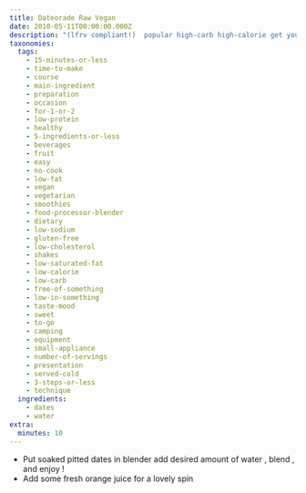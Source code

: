 ```yaml
---
title: Dateorade Raw Vegan
date: 2010-05-11T00:00:00.000Z
description: "(lfrv compliant!)  popular high-carb high-calorie get you moving drink loved by many low fat raw vegans aka frugivores!  struggling to get your calories in?  this is the key & tastes amazing!!  the amount of water is up to you - less for more of a pudding and extra for more of a milky drink.  play with the ratios to find what you prefer!!  popularized by freelee at 30bananasaday.com.  \r\n\r\nsoft, succulent, organic medjool dates are best but any will do.  soak your dates for 6 hours or overnight.  if you can't get organic then discard the soaking water or drain & rinse about half way through the soak time and keep the second round of soak water.  (times don't include soaking).\r\n\r\nremember food combining!!  this will move fast through your system so nothing heavier before and wait an hour after sweet fruit for a different type."
taxonomies:
  tags:
    - 15-minutes-or-less
    - time-to-make
    - course
    - main-ingredient
    - preparation
    - occasion
    - for-1-or-2
    - low-protein
    - healthy
    - 5-ingredients-or-less
    - beverages
    - fruit
    - easy
    - no-cook
    - low-fat
    - vegan
    - vegetarian
    - smoothies
    - food-processor-blender
    - dietary
    - low-sodium
    - gluten-free
    - low-cholesterol
    - shakes
    - low-saturated-fat
    - low-calorie
    - low-carb
    - free-of-something
    - low-in-something
    - taste-mood
    - sweet
    - to-go
    - camping
    - equipment
    - small-appliance
    - number-of-servings
    - presentation
    - served-cold
    - 3-steps-or-less
    - technique
  ingredients:
    - dates
    - water
extra:
  minutes: 10
---
```

 - Put soaked pitted dates in blender add desired amount of water , blend , and enjoy !
 - Add some fresh orange juice for a lovely spin
